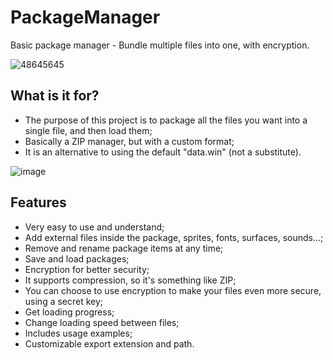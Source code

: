 # PackageManager
Basic package manager - Bundle multiple files into one, with encryption.

![48645645](https://user-images.githubusercontent.com/52144406/179044498-35afad9a-ffb4-40db-adf5-f4bc791a1756.gif)

## What is it for?
- The purpose of this project is to package all the files you want into a single file, and then load them;
- Basically a ZIP manager, but with a custom format;
- It is an alternative to using the default "data.win" (not a substitute).

![image](https://user-images.githubusercontent.com/52144406/179046371-8a057c66-7eeb-4e94-8125-2019cea81a7d.png)

## Features
- Very easy to use and understand;
- Add external files inside the package, sprites, fonts, surfaces, sounds...;
- Remove and rename package items at any time;
- Save and load packages;
- Encryption for better security;
- It supports compression, so it's something like ZIP;
- You can choose to use encryption to make your files even more secure, using a secret key;
- Get loading progress;
- Change loading speed between files;
- Includes usage examples;
- Customizable export extension and path.
